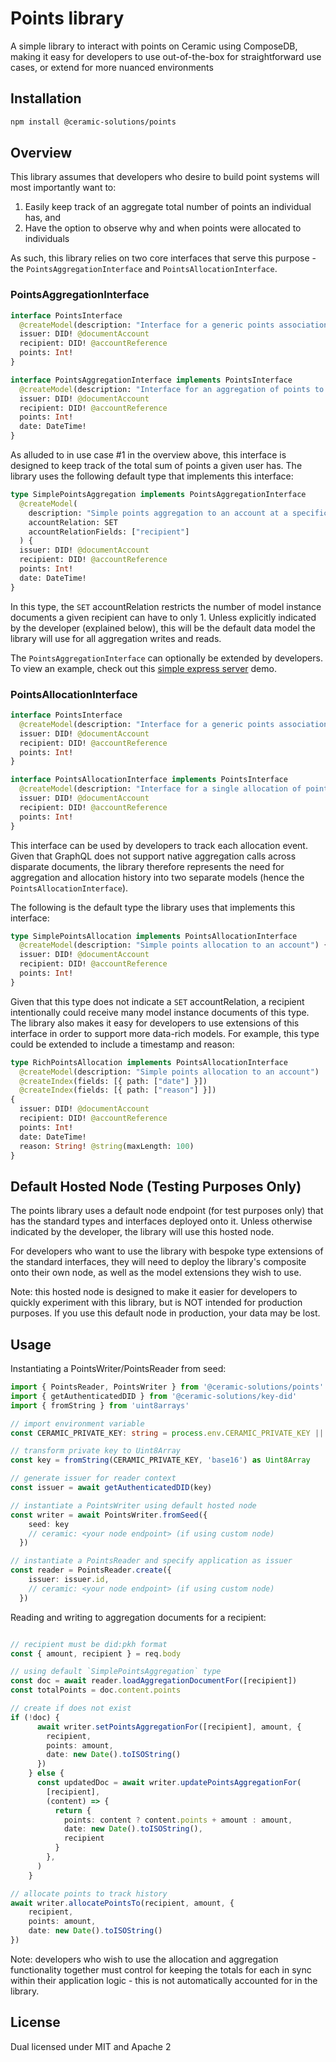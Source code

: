 # Points library

A simple library to interact with points on Ceramic using ComposeDB, making it easy for developers to use out-of-the-box for straightforward use cases, or extend for more nuanced environments

## Installation

```sh
npm install @ceramic-solutions/points
```

## Overview

This library assumes that developers who desire to build point systems will most importantly want to:

1. Easily keep track of an aggregate total number of points an individual has, and
2. Have the option to observe why and when points were allocated to individuals 

As such, this library relies on two core interfaces that serve this purpose - the `PointsAggregationInterface` and `PointsAllocationInterface`.

### PointsAggregationInterface

```GraphQL
interface PointsInterface
  @createModel(description: "Interface for a generic points association to an account") {
  issuer: DID! @documentAccount
  recipient: DID! @accountReference
  points: Int!
}

interface PointsAggregationInterface implements PointsInterface
  @createModel(description: "Interface for an aggregation of points to an account") {
  issuer: DID! @documentAccount
  recipient: DID! @accountReference
  points: Int!
  date: DateTime!
}
```

As alluded to in use case #1 in the overview above, this interface is designed to keep track of the total sum of points a given user has. The library uses the following default type that implements this interface:

```GraphQL
type SimplePointsAggregation implements PointsAggregationInterface
  @createModel(
    description: "Simple points aggregation to an account at a specific date"
    accountRelation: SET
    accountRelationFields: ["recipient"]
  ) {
  issuer: DID! @documentAccount
  recipient: DID! @accountReference
  points: Int!
  date: DateTime!
}
```

In this type, the `SET` accountRelation restricts the number of model instance documents a given recipient can have to only 1. Unless explicitly indicated by the developer (explained below), this will be the default data model the library will use for all aggregation writes and reads.

The `PointsAggregationInterface` can optionally be extended by developers. To view an example, check out this [simple express server](https://github.com/ceramicstudio/solutions-sdk/tree/main/demo/server) demo.

### PointsAllocationInterface

```GraphQL
interface PointsInterface
  @createModel(description: "Interface for a generic points association to an account") {
  issuer: DID! @documentAccount
  recipient: DID! @accountReference
  points: Int!
}

interface PointsAllocationInterface implements PointsInterface
  @createModel(description: "Interface for a single allocation of points to an account") {
  issuer: DID! @documentAccount
  recipient: DID! @accountReference
  points: Int!
}
```

This interface can be used by developers to track each allocation event. Given that GraphQL does not support native aggregation calls across disparate documents, the library therefore represents the need for aggregation and allocation history into two separate models (hence the `PointsAllocationInterface`).

The following is the default type the library uses that implements this interface:

```GraphQL
type SimplePointsAllocation implements PointsAllocationInterface
  @createModel(description: "Simple points allocation to an account") {
  issuer: DID! @documentAccount
  recipient: DID! @accountReference
  points: Int!
}
```

Given that this type does not indicate a `SET` accountRelation, a recipient intentionally could receive many model instance documents of this type. The library also makes it easy for developers to use extensions of this interface in order to support more data-rich models. For example, this type could be extended to include a timestamp and reason:

```GraphQL
type RichPointsAllocation implements PointsAllocationInterface
  @createModel(description: "Simple points allocation to an account")
  @createIndex(fields: [{ path: ["date"] }])
  @createIndex(fields: [{ path: ["reason"] }])
{
  issuer: DID! @documentAccount
  recipient: DID! @accountReference
  points: Int!
  date: DateTime!
  reason: String! @string(maxLength: 100)
}
```

## Default Hosted Node (Testing Purposes Only)

The points library uses a default node endpoint (for test purposes only) that has the standard types and interfaces deployed onto it. Unless otherwise indicated by the developer, the library will use this hosted node.

For developers who want to use the library with bespoke type extensions of the standard interfaces, they will need to deploy the library's composite onto their own node, as well as the model extensions they wish to use.

Note: this hosted node is designed to make it easier for developers to quickly experiment with this library, but is NOT intended for production purposes. If you use this default node in production, your data may be lost.

## Usage

Instantiating a PointsWriter/PointsReader from seed:

```TypeScript
import { PointsReader, PointsWriter } from '@ceramic-solutions/points'
import { getAuthenticatedDID } from '@ceramic-solutions/key-did'
import { fromString } from 'uint8arrays'

// import environment variable
const CERAMIC_PRIVATE_KEY: string = process.env.CERAMIC_PRIVATE_KEY || ''

// transform private key to Uint8Array
const key = fromString(CERAMIC_PRIVATE_KEY, 'base16') as Uint8Array

// generate issuer for reader context
const issuer = await getAuthenticatedDID(key)

// instantiate a PointsWriter using default hosted node
const writer = await PointsWriter.fromSeed({
    seed: key
    // ceramic: <your node endpoint> (if using custom node)
  })

// instantiate a PointsReader and specify application as issuer
const reader = PointsReader.create({
    issuer: issuer.id,
    // ceramic: <your node endpoint> (if using custom node)
  })
```

Reading and writing to aggregation documents for a recipient:

```TypeScript

// recipient must be did:pkh format
const { amount, recipient } = req.body

// using default `SimplePointsAggregation` type
const doc = await reader.loadAggregationDocumentFor([recipient])
const totalPoints = doc.content.points

// create if does not exist
if (!doc) {
      await writer.setPointsAggregationFor([recipient], amount, {
        recipient,
        points: amount,
        date: new Date().toISOString()
      }) 
    } else {
      const updatedDoc = await writer.updatePointsAggregationFor(
        [recipient],
        (content) => {
          return {
            points: content ? content.points + amount : amount,
            date: new Date().toISOString(),
            recipient
          }
        },
      )
    }

// allocate points to track history
await writer.allocatePointsTo(recipient, amount, {
    recipient,
    points: amount,
    date: new Date().toISOString()
})
```

Note: developers who wish to use the allocation and aggregation functionality together must control for keeping the totals for each in sync within their application logic - this is not automatically accounted for in the library.

## License

Dual licensed under MIT and Apache 2

